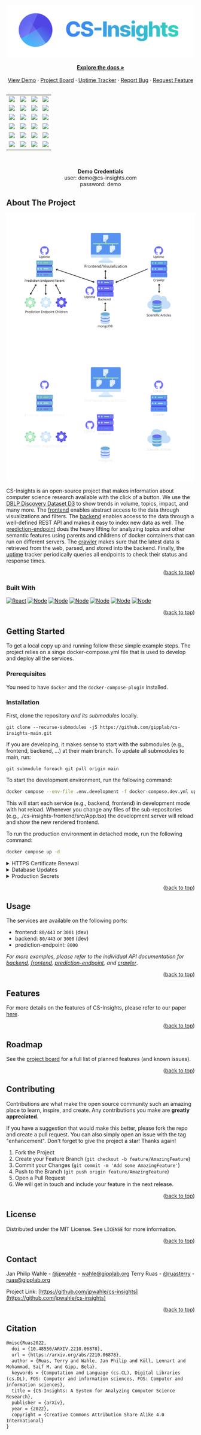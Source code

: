<div id="top"></div>
<!-- PROJECT LOGO -->
  <br/>
  <div align="center">
  <a href="https://cs-insights.uni-goettingen.de">
    <img src="images/logo-with-text.png" alt="Logo" width="500">
  </a>
  <br/>
  <br/>
  <a href="https://jpwahle.github.io/cs-insights/"><strong>Explore the docs »</strong></a>
  <br />
  <br />
  <a href="http://cs-insights.uni-goettingen.de/">View Demo</a>
  ·
  <a href="https://github.com/users/jpwahle/projects/1">Project Board</a>
  ·
  <a href="https://jpwahle.github.io/cs-insights-uptime/">Uptime Tracker</a>
  ·
  <a href="https://github.com/jpwahle/cs-insights/issues/new?assignees=&labels=&template=bug_report.md&title=">Report Bug</a>
  ·
  <a href="https://github.com/jpwahle/cs-insights/issues/new?assignees=&labels=&template=feature_request.md&title=">Request Feature</a>
  </div>
<br />
<div align="center">
<table>
  <tr>
  <td><a href="https://github.com/jpwahle/cs-insights-frontend"><img src="https://img.shields.io/badge/GitHub-Frontend-6466e9?style=for-the-badge"/></a></td>
  <td><a href="https://github.com/jpwahle/cs-insights-frontend/issues"><img src="https://img.shields.io/github/issues/jpwahle/cs-insights-frontend.svg?style=for-the-badge&color=389fe3"/></a></td>
  <td><a href="https://github.com/jpwahle/cs-insights-frontend/graphs/contributors"><img src="https://img.shields.io/github/contributors/jpwahle/cs-insights-frontend.svg?style=for-the-badge&color=32c1cb"/></a></td>
  <td><a href="https://github.com/jpwahle/cs-insights-frontend/stargazers"><img src="https://img.shields.io/github/stars/jpwahle/cs-insights-frontend.svg?style=for-the-badge&color=2dd4bf"/></a></td>
  </tr>
  <tr>
  <td><a href="https://github.com/jpwahle/cs-insights-backend"><img src="https://img.shields.io/badge/GitHub-Backend-6466e9?style=for-the-badge"/></a></td>
  <td><a href="https://github.com/jpwahle/cs-insights-backend/issues"><img src="https://img.shields.io/github/issues/jpwahle/cs-insights-backend.svg?style=for-the-badge&color=389fe3"/></a></td>
  <td><a href="https://github.com/jpwahle/cs-insights-backend/graphs/contributors"><img src="https://img.shields.io/github/contributors/jpwahle/cs-insights-backend.svg?style=for-the-badge&color=32c1cb"/></a></td>
  <td><a href="https://github.com/jpwahle/cs-insights-backend/stargazers"><img src="https://img.shields.io/github/stars/jpwahle/cs-insights-backend.svg?style=for-the-badge&color=2dd4bf"/></a></td>
  </tr>
  <tr>
  <td><a href="https://github.com/jpwahle/cs-insights-crawler"><img src="https://img.shields.io/badge/GitHub-Crawler-6466e9?style=for-the-badge"/></a></td>
  <td><a href="https://github.com/jpwahle/cs-insights-crawler/issues"><img src="https://img.shields.io/github/issues/jpwahle/cs-insights-crawler.svg?style=for-the-badge&color=389fe3"/></a></td>
  <td><a href="https://github.com/jpwahle/cs-insights-crawler/graphs/contributors"><img src="https://img.shields.io/github/contributors/jpwahle/cs-insights-crawler.svg?style=for-the-badge&color=32c1cb"/></a></td>
  <td><a href="https://github.com/jpwahle/cs-insights-crawler/stargazers"><img src="https://img.shields.io/github/stars/jpwahle/cs-insights-crawler.svg?style=for-the-badge&color=2dd4bf"/></a></td>
  </tr>
  <tr>
  <td><a href="https://github.com/jpwahle/cs-insights-prediction-endpoint"><img src="https://img.shields.io/badge/GitHub-Prediction-6466e9?style=for-the-badge"/></a></td>
  <td><a href="https://github.com/jpwahle/cs-insights-prediction-endpoint/issues"><img src="https://img.shields.io/github/issues/jpwahle/cs-insights-prediction-endpoint.svg?style=for-the-badge&color=389fe3"/></a></td>
  <td><a href="https://github.com/jpwahle/cs-insights-prediction-endpoint/graphs/contributors"><img src="https://img.shields.io/github/contributors/jpwahle/cs-insights-prediction-endpoint.svg?style=for-the-badge&color=32c1cb"/></a></td>
  <td><a href="https://github.com/jpwahle/cs-insights-prediction-endpoint/stargazers"><img src="https://img.shields.io/github/stars/jpwahle/cs-insights-backend.svg?style=for-the-badge&color=2dd4bf"/></a></td>
  </tr>
  <tr>
  <td><a href="https://github.com/jpwahle/cs-insights-uptime"><img src="https://img.shields.io/badge/GitHub-Uptime-6466e9?style=for-the-badge"/></a></td>
  <td><a href="https://github.com/jpwahle/cs-insights-uptime/issues"><img src="https://img.shields.io/github/issues/jpwahle/cs-insights-uptime.svg?style=for-the-badge&color=389fe3"/></a></td>
  <td><a href="https://github.com/jpwahle/cs-insights-uptime/graphs/contributors"><img src="https://img.shields.io/github/contributors/jpwahle/cs-insights-uptime.svg?style=for-the-badge&color=32c1cb"/></a></td>
  <td><a href="https://github.com/jpwahle/cs-insights-uptime/stargazers"><img src="https://img.shields.io/github/stars/jpwahle/cs-insights-backend.svg?style=for-the-badge&color=2dd4bf"/></a></td>
  </tr>
  <tr>
  <td><a href="https://github.com/jpwahle/cs-insights-main"><img src="https://img.shields.io/badge/GitHub-main-6466e9?style=for-the-badge"/></a></td>
  <td><a href="https://github.com/jpwahle/cs-insights-main/issues"><img src="https://img.shields.io/github/issues/jpwahle/cs-insights-main.svg?style=for-the-badge&color=389fe3"/></a></td>
  <td><a href="https://github.com/jpwahle/cs-insights-main/graphs/contributors"><img src="https://img.shields.io/github/contributors/jpwahle/cs-insights-main.svg?style=for-the-badge&color=32c1cb"/></a></td>
  <td><a href="https://github.com/jpwahle/cs-insights-main/stargazers"><img src="https://img.shields.io/github/stars/jpwahle/cs-insights-backend.svg?style=for-the-badge&color=2dd4bf"/></a></td>
  </tr>
</table>

<br/>
<br/>
<strong>Demo Credentials </strong><br/>
user: demo@cs-insights.com <br/>
password: demo
</div>

<!-- ABOUT THE PROJECT -->

## About The Project

![An overview of the components in the CS-Insights ecosystem (in GitHub light mode)](images/system-overview-light.png#gh-light-mode-only)
![An overview of the components in the CS-Insights ecosystem (in GitHub dark mode)](images/system-overview-dark.png#gh-dark-mode-only)

CS-Insights is an open-source project that makes information about computer science research available with the click of a button.
We use the [DBLP Discovery Dataset D3](https://bit.ly/d3-dataset) to show trends in volume, topics, impact, and many more.
The [frontend](https://github.com/jpwahle/cs-insights-frontend) enables abstract access to the data through visualizations and filters. The [backend](https://github.com/jpwahle/cs-insights-backend) enables access to the data through a well-defined REST API and makes it easy to index new data as well. The [prediction-endpoint](https://github.com/jpwahle/cs-insights-prediction-endpoint) does the heavy lifting for analyzing topics and other semantic features using parents and childrens of docker containers that can run on different servers. The [crawler](https://github.com/jpwahle/cs-insights-crawler) makes sure that the latest data is retrieved from the web, parsed, and stored into the backend. Finally, the [uptime](https://github.com/jpwahle/cs-insights-uptime) tracker periodically queries all endpoints to check their status and response times.

<p align="right">(<a href="#top">back to top</a>)</p>

### Built With

[![React][react.js]][react-url]
[![Node][passport]][passport-url]
[![Node][swagger]][swagger-url]
[![Node][express]][express-url]
[![Node][node.js]][node-url]
[![Node][mongodb]][mongo-url]
[![Node][docker]][docker-url]

<p align="right">(<a href="#top">back to top</a>)</p>

<!-- GETTING STARTED -->

## Getting Started

To get a local copy up and running follow these simple example steps. The project relies on a singe docker-compose.yml file that is used to develop and deploy all the services.

### Prerequisites

You need to have `docker` and the `docker-compose-plugin` installed.

### Installation

First, clone the repository _and its submodules_ locally.

```
git clone --recurse-submodules -j5 https://github.com/gipplab/cs-insights-main.git
```

If you are developing, it makes sense to start with the submodules (e.g., frontend, backend, ...) at their main branch. To update all submodules to main, run:

```
git submodule foreach git pull origin main
```

To start the development environment, run the following command:

```sh
docker compose --env-file .env.development -f docker-compose.dev.yml up --build
```

This will start each service (e.g., backend, frontend) in development mode with hot reload. Whenever you change any files of the sub-repositories (e.g., ./cs-insights-frontend/src/App.tsx) the development server will reload and show the new rendered frontend.

To run the production environment in detached mode, run the following command:

```sh
docker compose up -d
```

<details>
  <summary>HTTPS Certificate Renewal</summary>
  
  SSL/TLS certificates are valid for 90 days. To renew then automatically install a cronjob that checks the renewal weekly on sundays at 9:00 UTC which is the time that fewest users are up to see the downtime. 
  
  ```sh
  sudo crontab -e
  ```
  
  ```sh
  00 9 * * 0 certbot renew --dry-run --pre-hook "docker compose -f /home/jp/cs-insights-main/docker-compose.yml stop frontend" --post-hook "docker compose -f /home/jp/cs-insights-main/docker-compose.yml start frontend"
  ```
</details>

<details>
  <summary>Database Updates</summary>
  
  To update the database with the latest release, run the following commands (replace admin/admin_password with the production secrets):
  
  ```sh
  mongoimport --db csinsights --collection papers --file papers.jsonl --upsertFields=corpusid --mode=upsert --authenticationDatabase=admin --username admin --password admin_password --numInsertionWorkers 12
  
  mongoimport --db csinsights --collection authors --file authors.jsonl --upsertFields=authorid --mode=upsert --authenticationDatabase=admin --username admin --password admin_password --numInsertionWorkers 12
  ```

This will update all existing entries and add new entries on the respective id fields.

</details>

<details>
  <summary>Production Secrets</summary>
  
  Some secret variables should only be available encrypted as environment variables in the production environment.
  Therefore, the docker-compose.yml contains docker secrets encrypted on the host server. To export the secrets on the server, run the following command:
  
  ```sh
  docker swarm init
  ```
  Or you can also join a swarm using

```sh
docker swarm join --token <token> <manager-ip>:2377
```

where manager-ip is cs-insights.uni-goettingen.de.

Then create the secrets of the docker-compose-yml with the following command:

```sh
printf "<secret>" | docker secret create <secret_name> -
```

Alternatively to exporting external secrets and referring to them with

```
mongo_password:
  external: true
```

you can also store them in text files on the host system and give docker-compose the path

```
mongo_password:
  file: mongo_password.txt
```

Supporting the secrets in files is compatible with docker-compose, while external secrets rely on docker stack deploy

```
docker stack deploy -c docker-compose.yml cs-insights
```

</details>

<p align="right">(<a href="#top">back to top</a>)</p>

<!-- USAGE EXAMPLES -->

## Usage

The services are available on the following ports:

- frontend: `80/443` or `3001` (dev)
- backend: `80/443` or `3000` (dev)
- prediction-endpoint: `8000`

_For more examples, please refer to the individual API documentation for [backend](https://jpwahle.github.io/cs-insights-backend/), [frontend](https://jpwahle.github.io/cs-insights-frontend/), [prediction-endpoint](https://jpwahle.github.io/cs-insights-prediction-endpoint/), and [crawler](https://jpwahle.github.io/cs-insights-crawler/)_.

<p align="right">(<a href="#top">back to top</a>)</p>

<!-- FEATURES -->

## Features

For more details on the features of CS-Insights, please refer to our paper [here](https://arxiv.org/abs/2210.06878).
 
<p align="right">(<a href="#top">back to top</a>)</p>
  
  
<!-- ROADMAP -->
  
## Roadmap

See the [project board](https://github.com/users/jpwahle/projects/1) for a full list of planned features (and known issues).

<p align="right">(<a href="#top">back to top</a>)</p>

<!-- CONTRIBUTING -->

## Contributing

Contributions are what make the open source community such an amazing place to learn, inspire, and create. Any contributions you make are **greatly appreciated**.

If you have a suggestion that would make this better, please fork the repo and create a pull request. You can also simply open an issue with the tag "enhancement".
Don't forget to give the project a star! Thanks again!

1. Fork the Project
2. Create your Feature Branch (`git checkout -b feature/AmazingFeature`)
3. Commit your Changes (`git commit -m 'Add some AmazingFeature'`)
4. Push to the Branch (`git push origin feature/AmazingFeature`)
5. Open a Pull Request
6. We will get in touch and include your feature in the next release.

<p align="right">(<a href="#top">back to top</a>)</p>

<!-- LICENSE -->

## License

Distributed under the MIT License. See `LICENSE` for more information.

<p align="right">(<a href="#top">back to top</a>)</p>

<!-- CONTACT -->

## Contact

Jan Philip Wahle - [@jpwahle](https://twitter.com/jpwahle) - wahle@gipplab.org
Terry Ruas - [@ruasterry](https://twitter.com/ruasterry) - ruas@gipplab.org

Project Link: [https://github.com/jpwahle/cs-insights](https://github.com/jpwahle/cs-insights)

<p align="right">(<a href="#top">back to top</a>)</p>


## Citation

```
@misc{Ruas2022,
  doi = {10.48550/ARXIV.2210.06878},
  url = {https://arxiv.org/abs/2210.06878},
  author = {Ruas, Terry and Wahle, Jan Philip and Küll, Lennart and Mohammad, Saif M. and Gipp, Bela},
  keywords = {Computation and Language (cs.CL), Digital Libraries (cs.DL), FOS: Computer and information sciences, FOS: Computer and information sciences},
  title = {CS-Insights: A System for Analyzing Computer Science Research},
  publisher = {arXiv},
  year = {2022},
  copyright = {Creative Commons Attribution Share Alike 4.0 International}
}
```

<!-- MARKDOWN LINKS & IMAGES -->
<!-- https://www.markdownguide.org/basic-syntax/#reference-style-links -->

[react.js]: https://img.shields.io/badge/React-20232A?style=for-the-badge&logo=react&logoColor=61DAFB
[react-url]: https://reactjs.org/
[node.js]: https://img.shields.io/badge/Node.js-43853D?style=for-the-badge&logo=node.js&logoColor=white
[node-url]: https://nodejs.org/en/
[mongodb]: https://img.shields.io/badge/MongoDB-4EA94B?style=for-the-badge&logo=mongodb&logoColor=white
[mongo-url]: https://www.mongodb.com/
[docker]: https://img.shields.io/static/v1?style=for-the-badge&message=Docker&color=2496ED&logo=Docker&logoColor=FFFFFF&label=
[docker-url]: https://www.docker.com/
[passport]: https://img.shields.io/static/v1?style=for-the-badge&message=Passport&color=222222&logo=Passport&logoColor=34E27A&label=
[passport-url]: https://www.passportjs.org/
[swagger]: https://img.shields.io/static/v1?style=for-the-badge&message=Swagger&color=222222&logo=Swagger&logoColor=85EA2D&label=
[swagger-url]: https://swagger.io/
[express]: https://img.shields.io/static/v1?style=for-the-badge&message=Express&color=000000&logo=Express&logoColor=FFFFFF&label=
[express-url]: https://expressjs.com/
